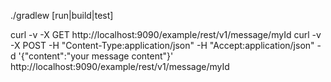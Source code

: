 ./gradlew [run|build|test]

curl -v -X GET http://localhost:9090/example/rest/v1/message/myId
curl -v -X POST -H "Content-Type:application/json" -H "Accept:application/json" -d '{"content":"your message content"}' http://localhost:9090/example/rest/v1/message/myId